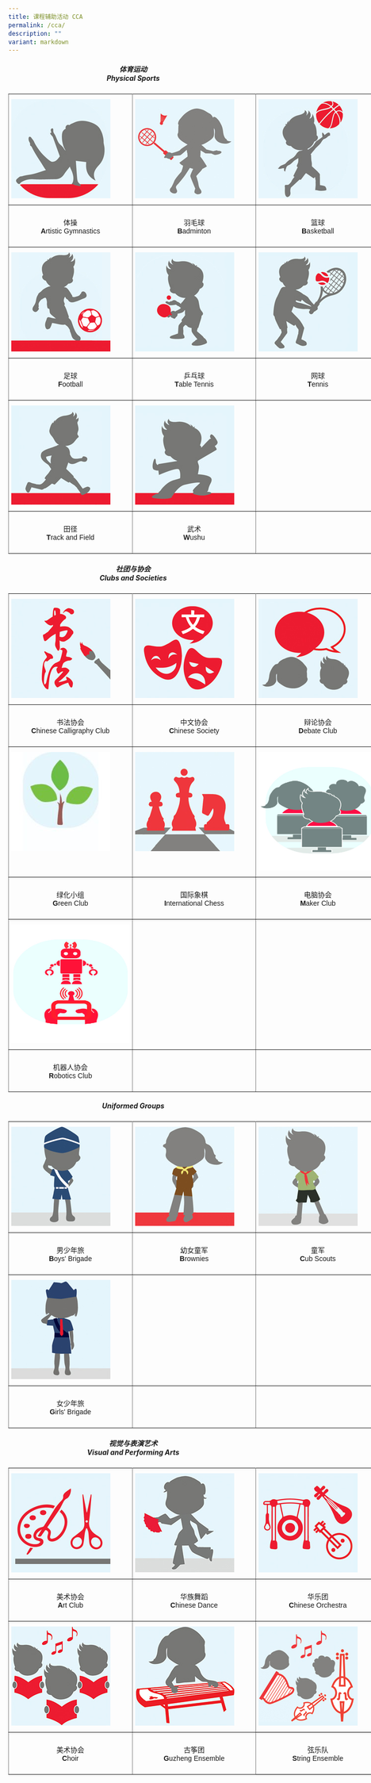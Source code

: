 ```yaml
---
title: 课程辅助活动 CCA
permalink: /cca/
description: ""
variant: markdown
---
```

<h5><center>体育运动<br>Physical Sports</center></h5>


<style type="text/css">
.tg  {border-collapse:collapse;border-spacing:0;margin:0px auto;}
.tg td{border-color:black;border-style:solid;border-width:1px;font-family:Arial, sans-serif;font-size:14px;
  overflow:hidden;padding:10px 5px;word-break:normal;}
.tg th{border-color:black;border-style:solid;border-width:1px;font-family:Arial, sans-serif;font-size:14px;
  font-weight:normal;overflow:hidden;padding:10px 5px;word-break:normal;}
.tg .tg-0pky{border-color:inherit;text-align:left;vertical-align:top}
</style>
<table class="tg" style="undefined;table-layout: fixed; width: 750px">
<colgroup>
<col style="width: 250px">
<col style="width: 250px">
<col style="width: 250px">
</colgroup>
<tbody>
  <tr>
		<td class="tg-0pky"><a href="/cca/Physical-Sports/artistic-gymnastics" target="_self"> 
          <img src="/images/sports1.jpg"></a></td>
    <td class="tg-0pky"><a href="/cca/Physical-Sports/badminton" target="_self"> 
          <img src="/images/sports2.jpg"></a></td>
    <td class="tg-0pky"><a href="/cca/Physical-Sports/basketball" target="_self"> 
          <img src="/images/sports3.jpg"></a></td>
	</tr>
	<tr>
		<td class="tg-0pky"><p style="text-align: center;">体操<br><strong>A</strong>rtistic Gymnastics</p></td>
    <td class="tg-0pky"><p style="text-align: center;">羽毛球<br><strong>B</strong>adminton</p></td>
    <td class="tg-0pky"><p style="text-align: center;">篮球<br><strong>B</strong>asketball</p></td>
	</tr>
	<tr>
		<td class="tg-0pky"><a href="/cca/Physical-Sports/artistic-gymnastics" target="_self"> 
          <img src="/images/sports4.jpg"></a></td>
    <td class="tg-0pky"><a href="/cca/Physical-Sports/badminton" target="_self"> 
          <img src="/images/sports5.jpg"></a></td>
    <td class="tg-0pky"><a href="/cca/Physical-Sports/basketball" target="_self"> 
          <img src="/images/sports6.jpg"></a></td>
	</tr>
	<tr>
		<td class="tg-0pky"><p style="text-align: center;">足球<br><strong>F</strong>ootball</p></td>
    <td class="tg-0pky"><p style="text-align: center;">乒乓球<br><strong>T</strong>able Tennis</p></td>
    <td class="tg-0pky"><p style="text-align: center;">网球<br><strong>T</strong>ennis</p></td>
	</tr>
	<tr>
		<td class="tg-0pky"><a href="/cca/Physical-Sports/track-and-field" target="_self"> 
          <img src="/images/sports7.jpg"></a></td>
    <td class="tg-0pky"><a href="/cca/Physical-Sports/wushu" target="_self"> 
          <img src="/images/sports8.jpg"></a></td>
    <td class="tg-0pky"></td>
	</tr>
	<tr>
		<td class="tg-0pky"><p style="text-align: center;">田径<br><strong>T</strong>rack and Field</p></td>
    <td class="tg-0pky"><p style="text-align: center;">武术<br><strong>W</strong>ushu</p></td>
    <td class="tg-0pky"></td>
	</tr>
</tbody>
</table>


<h5><center>社团与协会<br>Clubs and Societies</center></h5>

<style type="text/css">
.tg  {border-collapse:collapse;border-spacing:0;margin:0px auto;}
.tg td{border-color:black;border-style:solid;border-width:1px;font-family:Arial, sans-serif;font-size:14px;
  overflow:hidden;padding:10px 5px;word-break:normal;}
.tg th{border-color:black;border-style:solid;border-width:1px;font-family:Arial, sans-serif;font-size:14px;
  font-weight:normal;overflow:hidden;padding:10px 5px;word-break:normal;}
.tg .tg-0pky{border-color:inherit;text-align:left;vertical-align:top}
</style>
<table class="tg" style="undefined;table-layout: fixed; width: 750px">
<colgroup>
<col style="width: 250px">
<col style="width: 250px">
<col style="width: 250px">
</colgroup>
<tbody>
  <tr>
		<td class="tg-0pky"><a href="/cca/Clubs-and-Societies/chinese-calligraphy-club" target="_self"> 
          <img src="/images/club11.jpg"></a></td>
    <td class="tg-0pky"><a href="/cca/Clubs-and-Societies/chinese-society" target="_self"> 
          <img src="/images/club2.jpg"></a></td>
    <td class="tg-0pky"><a href="/cca/Clubs-and-Societies/debate-club" target="_self"> 
          <img src="/images/club3.jpg"></a></td>
	</tr>
	<tr>
		<td class="tg-0pky"><p style="text-align: center;">书法协会<br><strong>C</strong>hinese Calligraphy Club</p></td>
    <td class="tg-0pky"><p style="text-align: center;">中文协会<br><strong>C</strong>hinese Society</p></td>
    <td class="tg-0pky"><p style="text-align: center;">辩论协会<br><strong>D</strong>ebate Club</p></td>
	</tr>
	<tr>
		<td class="tg-0pky"><a href="/cca/Clubs-and-Societies/green-club" target="_self"> 
          <img src="/images/club4.jpg"></a></td>
    <td class="tg-0pky"><a href="/cca/Clubs-and-Societies/chess-club" target="_self"> 
          <img src="/images/club5.jpg"></a></td>
    <td class="tg-0pky"><a href="/cca/Clubs-and-Societies/computer-club" target="_self"> 
          <img src="/images/club5.png"></a></td>
	</tr>
	<tr>
		<td class="tg-0pky"><p style="text-align: center;">绿化小组<br><strong>G</strong>reen Club</p></td>
    <td class="tg-0pky"><p style="text-align: center;">国际象棋<br><strong>I</strong>nternational Chess</p></td>
    <td class="tg-0pky"><p style="text-align: center;">电脑协会<br><strong>M</strong>aker Club</p></td>
	</tr>
	<tr>
		<td class="tg-0pky"><a href="/cca/Clubs-and-Societies/robotics-club" target="_self"> 
          <img src="/images/club7.png"></a></td>
    <td class="tg-0pky"></td>
    <td class="tg-0pky"></td>
	</tr>
	<tr>
		<td class="tg-0pky"><p style="text-align: center;">机器人协会<br><strong>R</strong>obotics Club</p></td>
    <td class="tg-0pky"></td>
    <td class="tg-0pky"></td>
	</tr>
</tbody>
</table>


<h5><center>Uniformed Groups</center></h5>


<style type="text/css">
.tg  {border-collapse:collapse;border-spacing:0;margin:0px auto;}
.tg td{border-color:black;border-style:solid;border-width:1px;font-family:Arial, sans-serif;font-size:14px;
  overflow:hidden;padding:10px 5px;word-break:normal;}
.tg th{border-color:black;border-style:solid;border-width:1px;font-family:Arial, sans-serif;font-size:14px;
  font-weight:normal;overflow:hidden;padding:10px 5px;word-break:normal;}
.tg .tg-0pky{border-color:inherit;text-align:left;vertical-align:top}
</style>
<table class="tg" style="undefined;table-layout: fixed; width: 750px">
<colgroup>
<col style="width: 250px">
<col style="width: 250px">
<col style="width: 250px">
</colgroup>
<tbody>
  <tr>
		<td class="tg-0pky"><a href="/cca/Uniformed-Groups/boys-brigade" target="_self"> 
          <img src="/images/uni1.jpg"></a></td>
    <td class="tg-0pky"><a href="/cca/Uniformed-Groups/brownies" target="_self"> 
          <img src="/images/uni2.jpg"></a></td>
    <td class="tg-0pky"><a href="/cca/Uniformed-Groups/cub-scouts" target="_self"> 
          <img src="/images/uni3.jpg"></a></td>
	</tr>
	<tr>
		<td class="tg-0pky"><p style="text-align: center;">男少年旅<br><strong>B</strong>oys' Brigade</p></td>
    <td class="tg-0pky"><p style="text-align: center;">幼女童军<br><strong>B</strong>rownies</p></td>
    <td class="tg-0pky"><p style="text-align: center;">童军<br><strong>C</strong>ub Scouts</p></td>
	</tr>
	<tr>
		<td class="tg-0pky"><a href="/cca/Uniformed-Groups/girls-brigade" target="_self"> 
          <img src="/images/uni4.jpg"></a></td>
    <td class="tg-0pky"></td>
    <td class="tg-0pky"></td>
	</tr>
	<tr>
		<td class="tg-0pky"><p style="text-align: center;">女少年旅<br><strong>G</strong>irls' Brigade</p></td>
    <td class="tg-0pky"></td>
    <td class="tg-0pky"></td>
	</tr>
</tbody>
</table>



<h5><center>视觉与表演艺术<br>Visual and Performing Arts</center></h5>

<style type="text/css">
.tg  {border-collapse:collapse;border-spacing:0;margin:0px auto;}
.tg td{border-color:black;border-style:solid;border-width:1px;font-family:Arial, sans-serif;font-size:14px;
  overflow:hidden;padding:10px 5px;word-break:normal;}
.tg th{border-color:black;border-style:solid;border-width:1px;font-family:Arial, sans-serif;font-size:14px;
  font-weight:normal;overflow:hidden;padding:10px 5px;word-break:normal;}
.tg .tg-0pky{border-color:inherit;text-align:left;vertical-align:top}
</style>
<table class="tg" style="undefined;table-layout: fixed; width: 750px">
<colgroup>
<col style="width: 250px">
<col style="width: 250px">
<col style="width: 250px">
</colgroup>
<tbody>
  <tr>
		<td class="tg-0pky"><a href="/cca/Visual-and-Performing-Arts/art-club" target="_self"> 
          <img src="/images/arts1.jpg"></a></td>
    <td class="tg-0pky"><a href="/cca/Visual-and-Performing-Arts/chinese-dance" target="_self"> 
          <img src="/images/arts2.jpg"></a></td>
    <td class="tg-0pky"><a href="/cca/Visual-and-Performing-Arts/chinese-orchestra" target="_self"> 
          <img src="/images/arts3.jpg"></a></td>
	</tr>
	<tr>
		<td class="tg-0pky"><p style="text-align: center;">美术协会<br><strong>A</strong>rt Club</p></td>
    <td class="tg-0pky"><p style="text-align: center;">华族舞蹈<br><strong>C</strong>hinese Dance</p></td>
    <td class="tg-0pky"><p style="text-align: center;">华乐团<br><strong>C</strong>hinese Orchestra</p></td>
	</tr>
	<tr>
		<td class="tg-0pky"><a href="/cca/Visual-and-Performing-Arts/choir" target="_self"> 
          <img src="/images/arts4.jpg"></a></td>
    <td class="tg-0pky"><a href="/cca/Visual-and-Performing-Arts/guzheng-ensemble" target="_self"> 
          <img src="/images/arts5.jpg"></a></td>
    <td class="tg-0lax"><a href="/cca/Visual-and-Performing-Arts/string-ensemble" target="_self"> 
          <img src="/images/arts6.jpg"></a></td>
	</tr>
	<tr>
		<td class="tg-0pky"><p style="text-align: center;">美术协会<br><strong>C</strong>hoir</p></td>
    <td class="tg-0pky"><p style="text-align: center;">古筝团<br><strong>G</strong>uzheng Ensemble</p></td>
    <td class="tg-0lax"><p style="text-align: center;">弦乐队<br><strong>S</strong>tring Ensemble</p></td>
	</tr>
</tbody>
</table>